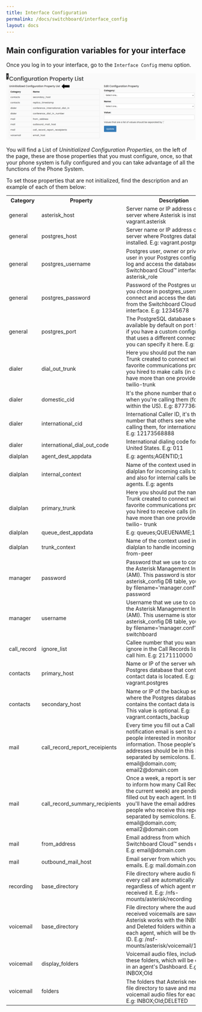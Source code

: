 ```yaml
---
title: Interface Configuration
permalink: /docs/switchboard/interface_config
layout: docs
---
```


## Main configuration variables for your interface


Once you log in to your interface, go to the `Interface Config` menu option.


![Screenshot: Interface Config](./../../images/docs/interface_config/interface_config.png)


You will find a List of _Uninitialized Configuration Properties_, on the left of the page, these are those properties that you must configure, once, so that your phone system is fully  configured and you can take advantage of all the functions of the Phone System.

To set those properties that are not initialized, find the description and an example of each of them below:


<table class="table table-bordered table-striped">
    <tr>
        <th>Category</th>
        <th>Property</th>
        <th>Description</th>
    </tr>
    <tr>
        <td>general</td>
        <td>asterisk_host</td>
        <td>Server name or IP address of the server where Asterisk is installed. E.g: vagrant.asterisk</td>
    </tr>
    <tr>
        <td>general</td>
        <td>postgres_host</td>
        <td>Server name or IP address of the server where Postgres database is installed. E.g: vagrant.postgres</td>
    </tr>
    <tr>
        <td>general</td>
        <td>postgres_username</td>
        <td>Postgres user, owner or privileged user in your Postgres configuration to log and access the database from the Switchboard Cloud™ interface. E.g: asterisk_role</td>
    </tr>
    <tr>
        <td>general</td>
        <td>postgres_password</td>
        <td>Password of the Postgres user that you chose in postgres_username, to connect and access the database from the Switchboard Cloud™ interface. E.g: 12345678</td>
    </tr>
    <tr>
        <td>general</td>
        <td>postgres_port</td>
        <td>The PostgreSQL database service is available by default on port 5432. But if you have a custom configuration that uses a different connection port, you can specify it here. E.g: 5433</td>
    </tr>
    <tr>
        <td>dialer</td>
        <td>dial_out_trunk</td>
        <td>Here you should put the name of the Trunk created to connect with your favorite communications provider that you hired to make calls (in case you have more than one provider) E.g: twilio-trunk</td>
    </tr>
    <tr>
        <td>dialer</td>
        <td>domestic_cid</td>
        <td>It&#39;s the phone number that others see when you&#39;re calling them (for calls within the US). E.g: 8777368888</td>
    </tr>
    <tr>
        <td>dialer</td>
        <td>international_cid</td>
        <td>International Caller ID, it&#39;s the phone number that others see when you&#39;re calling them, for international calls. E.g: 12173568888</td>
    </tr>
    <tr>
        <td>dialer</td>
        <td>international_dial_out_code</td>
        <td>International dialing code for the United States. E.g: 011</td>
    </tr>
    <tr>
        <td>dialplan</td>
        <td>agent_dest_appdata</td>
        <td>E.g: agents;AGENTID;1</td>
    </tr>
    <tr>
        <td>dialplan</td>
        <td>internal_context</td>
        <td>Name of the context used in the dialplan for incoming calls to agents and also for internal calls between agents. E.g: agents</td>
    </tr>
    <tr>
        <td>dialplan</td>
        <td>primary_trunk</td>
        <td>Here you should put the name of the Trunk created to connect with your favorite communications provider that you hired to receive calls (in case you have more than one provider) E.g: twilio- trunk</td>
    </tr>
    <tr>
        <td>dialplan</td>
        <td>queue_dest_appdata</td>
        <td>E.g: queues;QUEUENAME;1</td>
    </tr>
    <tr>
        <td>dialplan</td>
        <td>trunk_context</td>
        <td>Name of the context used in the dialplan to handle incoming calls. E.g: from-peer</td>
    </tr>
    <tr>
        <td>manager</td>
        <td>password</td>
        <td>Password that we use to connect to the Asterisk Management Interface (AMI). This password is stored in the asterisk_config DB table, you can filter by filename=&#39;manager.conf&#39;. E.g: password</td>
    </tr>
    <tr>
        <td>manager</td>
        <td>username</td>
        <td>Username that we use to connect to the Asterisk Management Interface (AMI). This username is stored in the asterisk_config DB table, you can filter by filename=’manager.conf’. E.g: switchboard</td>
    </tr>
    <tr>
        <td>call_record</td>
        <td>ignore_list</td>
        <td>Callee number that you want us to ignore in the Call Records list if you call him. E.g: 2171110000</td>
    </tr>
    <tr>
        <td>contacts</td>
        <td>primary_host</td>
        <td>Name or IP of the server where the Postgres database that contains the contact data is located. E.g: vagrant.postgres</td>
    </tr>
    <tr>
        <td>contacts</td>
        <td>secondary_host</td>
        <td>Name or IP of the backup server where the Postgres database that contains the contact data is located. This value is optional. E.g: vagrant.contacts_backup</td>
    </tr>
    <tr>
        <td>mail</td>
        <td>call_record_report_receipients</td>
        <td>Every time you fill out a Call Record, a notification email is sent to a list of people interested in monitoring this information. Those people&#39;s email addresses should be in this list, separated by semicolons. E.g: email@domain.com; email2@domain.com</td>
    </tr>
    <tr>
        <td>mail</td>
        <td>call_record_summary_recipients</td>
        <td>Once a week, a report is sent via email to inform how many Call Records (for the current week) are pending to be filled out by each agent. In this list you&#39;ll have the email addresses of the people who receive this report, separated by semicolons. E.g: email@domain.com; email2@domain.com</td>
    </tr>
    <tr>
        <td>mail</td>
        <td>from_address</td>
        <td>Email address from which Switchboard Cloud™ sends emails. E.g: email@domain.com</td>
    </tr>
    <tr>
        <td>mail</td>
        <td>outbound_mail_host</td>
        <td>Email server from which you send emails. E.g: mail.domain.com</td>
    </tr>
    <tr>
        <td>recording</td>
        <td>base_directory</td>
        <td>File directory where audio files for every call are automatically saved, regardless of which agent made or received it. E.g: /nfs-mounts/asterisk/recording</td>
    </tr>
    <tr>
        <td>voicemail</td>
        <td>base_directory</td>
        <td>File directory where the audio files of received voicemails are saved. Asterisk works with the INBOX, Old and Deleted folders within a folder for each agent, which will be the Agent ID. E.g: /nsf-mounts/asterisk/voicemail/101/INBOX</td>
    </tr>
    <tr>
        <td>voicemail</td>
        <td>display_folders</td>
        <td>Voicemail audio files, included in these folders, which will be displayed in an agent&#39;s Dashboard. E.g: INBOX;Old</td>
    </tr>
    <tr>
        <td>voicemail</td>
        <td>folders</td>
        <td>The folders that Asterisk needs in its file directory to save and manage voicemail audio files for each Agent. E.g: INBOX;Old;DELETED</td>
    </tr>
</table>
